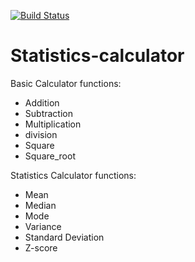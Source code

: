 [![Build Status](https://travis-ci.com/ahirpara2000/IS218-Stats-Calculator.svg?token=h1ZorcTzYBqoVuE8Wixa&branch=main)](https://travis-ci.com/github/ahirpara2000/IS218-Stats-Calculator)

# Statistics-calculator

Basic Calculator functions:
* Addition
* Subtraction
* Multiplication
* division
* Square
* Square_root

Statistics Calculator functions:
* Mean
* Median
* Mode
* Variance
* Standard Deviation
* Z-score
